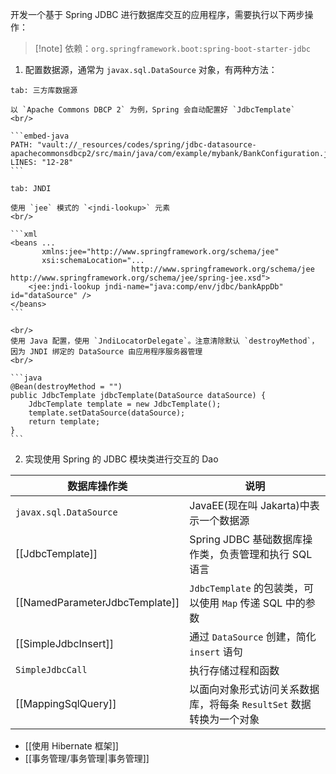 开发一个基于 Spring JDBC 进行数据库交互的应用程序，需要执行以下两步操作：

> [!note] 依赖：`org.springframework.boot:spring-boot-starter-jdbc`

1. 配置数据源，通常为 `javax.sql.DataSource` 对象，有两种方法：

````tabs
tab: 三方库数据源

以 `Apache Commons DBCP 2` 为例，Spring 会自动配置好 `JdbcTemplate`
<br/>

```embed-java
PATH: "vault://_resources/codes/spring/jdbc-datasource-apachecommonsdbcp2/src/main/java/com/example/mybank/BankConfiguration.java"
LINES: "12-28"
```

tab: JNDI

使用 `jee` 模式的 `<jndi-lookup>` 元素
<br/>

```xml
<beans ...
       xmlns:jee="http://www.springframework.org/schema/jee"
       xsi:schemaLocation="...
                           http://www.springframework.org/schema/jee http://www.springframework.org/schema/jee/spring-jee.xsd">
    <jee:jndi-lookup jndi-name="java:comp/env/jdbc/bankAppDb" id="dataSource" />
</beans>
```

<br/>
使用 Java 配置，使用 `JndiLocatorDelegate`。注意清除默认 `destroyMethod`，因为 JNDI 绑定的 DataSource 由应用程序服务器管理
<br/>

```java
@Bean(destroyMethod = "")
public JdbcTemplate jdbcTemplate(DataSource dataSource) {
    JdbcTemplate template = new JdbcTemplate();
    template.setDataSource(dataSource);
    return template;
}
```
````

2. 实现使用 Spring 的 JDBC 模块类进行交互的 Dao

| 数据库操作类                         | 说明                                         |
| ------------------------------ | ------------------------------------------ |
| `javax.sql.DataSource`         | JavaEE(现在叫 Jakarta)中表示一个数据源                |
| [[JdbcTemplate]]               | Spring JDBC 基础数据库操作类，负责管理和执行 SQL 语言        |
| [[NamedParameterJdbcTemplate]] | `JdbcTemplate` 的包装类，可以使用 `Map` 传递 SQL 中的参数 |
| [[SimpleJdbcInsert]]           | 通过 `DataSource` 创建，简化 `insert` 语句          |
| `SimpleJdbcCall`               | 执行存储过程和函数                                  |
| [[MappingSqlQuery]]            | 以面向对象形式访问关系数据库，将每条 `ResultSet` 数据转换为一个对象   |
- [[使用 Hibernate 框架]]
- [[事务管理/事务管理|事务管理]]